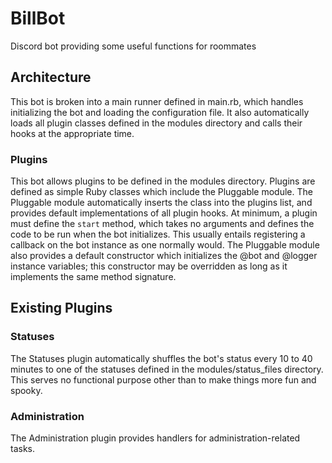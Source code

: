 # BillBot
Discord bot providing some useful functions for roommates

## Architecture
This bot is broken into a main runner defined in main.rb, which handles initializing the bot and loading the configuration file. It also automatically loads
all plugin classes defined in the modules directory and calls their hooks at the appropriate time.

### Plugins
This bot allows plugins to be defined in the modules directory. Plugins are defined as simple Ruby classes which include the Pluggable module. The Pluggable
module automatically inserts the class into the plugins list, and provides default implementations of all plugin hooks. At minimum, a plugin must define the
`start` method, which takes no arguments and defines the code to be run when the bot initializes. This usually entails registering a callback on the bot instance
as one normally would. The Pluggable module also provides a default constructor which initializes the @bot and @logger instance variables; this constructor may
be overridden as long as it implements the same method signature.

## Existing Plugins

### Statuses
The Statuses plugin automatically shuffles the bot's status every 10 to 40 minutes to one of the statuses defined in the modules/status_files directory. This
serves no functional purpose other than to make things more fun and spooky.

### Administration
The Administration plugin provides handlers for administration-related tasks.
